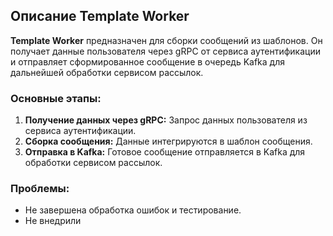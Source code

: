 ## Описание Template Worker

**Template Worker** предназначен для сборки сообщений из шаблонов. Он получает данные пользователя через gRPC от сервиса аутентификации и отправляет сформированное сообщение в очередь Kafka для дальнейшей обработки сервисом рассылок.

### Основные этапы:
1. **Получение данных через gRPC:** Запрос данных пользователя из сервиса аутентификации.
2. **Сборка сообщения:** Данные интегрируются в шаблон сообщения.
3. **Отправка в Kafka:** Готовое сообщение отправляется в Kafka для обработки сервисом рассылок.

### Проблемы:
- Не завершена обработка ошибок и тестирование.
- Не внедрили
